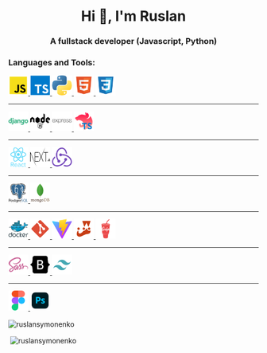 <h1 align="center">Hi 👋, I'm Ruslan</h1>
<h3 align="center">A fullstack developer (Javascript, Python)</h3>

<p align="left">
</p>

<h3 align="left">Languages and Tools:</h3>
<p align="left">
  <p>
    <a href="https://developer.mozilla.org/en-US/docs/Web/JavaScript" target="_blank" rel="noreferrer"> 
      <img src="./assets/js.svg" alt="javascript" width="40" height="40"/>
    </a>
    <a href="https://www.typescriptlang.org/" target="_blank" rel="noreferrer"> 
      <img src="./assets/typescript.svg" alt="typescritp" width="40" height="40"/>
    </a>
    <a href="https://www.python.org/" target="_blank" rel="noreferrer"> 
      <img src="./assets/python.png" alt="golang" width="40" height="40"/>
    </a>
    <a href="https://www.w3.org/html/" target="_blank" rel="noreferrer"> 
      <img src="./assets/html.svg" alt="html" width="40" height="40"/>
   </a> 
    <a href="https://www.w3schools.com/css/" target="_blank" rel="noreferrer"> 
      <img src="./assets/css.svg" alt="css" width="40" height="40"/>
    </a>
  </p>

  <hr>

  <p>
    <a href="https://www.djangoproject.com/" target="_blank" rel="noreferrer"> 
      <img src="./assets/django.svg" alt="django" width="40" height="40"/>
    </a>
    <a href="https://nodejs.org" target="_blank" rel="noreferrer"> 
      <img src="./assets/node.svg" alt="node js" width="40" height="40"/>
    </a>
    <a href="https://expressjs.com" target="_blank" rel="noreferrer"> 
      <img src="./assets/express.svg" alt="express js" width="40" height="40"/>
    </a>
    <a href="https://nestjs.com/" target="_blank" rel="noreferrer">
      <img src="./assets/nest.svg" alt="nest" width="40" height="40"/>
    </a>
  </p>

  <hr>

  <p>
    <a href="https://reactjs.org/" target="_blank" rel="noreferrer">
      <img src="./assets/react.svg" alt="react" width="40" height="40"/>
    </a>
    <a href="https://nextjs.org/" target="_blank" rel="noreferrer"> 
      <img src="./assets/nextjs.svg" alt="next js" width="40" height="40"/>
    </a>
    <a href="https://redux.js.org" target="_blank" rel="noreferrer"> 
      <img src="./assets/redux.svg" alt="redux" width="40" height="40"/>
    </a>
  </p>
  
  <hr>

  <p>
    <a href="https://www.postgresql.org" target="_blank" rel="noreferrer"> 
      <img src="./assets/postgresql.svg" alt="postgres" width="40" height="40"/>
    </a>
    <a href="https://www.mongodb.com/" target="_blank" rel="noreferrer"> 
      <img src="./assets/mongodb.svg" alt="moango db" width="40" height="40"/>
    </a>
  </p>

  <hr>

  <p>
    <a href="https://www.docker.com/" target="_blank" rel="noreferrer"> 
      <img src="./assets/docker.svg" alt="docker" width="40" height="40"/>
    </a>
    <a href="https://git-scm.com/" target="_blank" rel="noreferrer"> 
      <img src="./assets/git.svg" alt="git" width="40" height="40"/>
    </a>
    <a href="https://vite.dev/" target="_blank" rel="noreferrer"> 
      <img src="./assets/vitejs.svg" alt="vite" width="40" height="40"/>
    </a>
    <a href="https://jestjs.io" target="_blank" rel="noreferrer"> 
      <img src="./assets/jest.svg" alt="jest" width="40" height="40"/>
    </a> 
    <a href="https://gulpjs.com" target="_blank" rel="noreferrer"> 
      <img src="./assets/gulp.svg" alt="gulp" width="40" height="40"/>
    </a>
  </p>

  <hr>

  <p>
    <a href="https://sass-lang.com" target="_blank" rel="noreferrer"> 
      <img src="./assets/sass.svg" alt="sass" width="40" height="40"/>
    </a> 
    <a href="https://getbootstrap.com" target="_blank" rel="noreferrer"> 
      <img src="./assets/bootstrap.svg" alt="bootstrap" width="40" height="40"/>
    </a>
    <a href="https://tailwindcss.com/" target="_blank" rel="noreferrer"> 
      <img src="./assets/tailwind.svg" alt="taiwlind" width="40" height="40"/>
    </a>
  </p>

  <hr>

  <p>
    <a href="https://www.figma.com/" target="_blank" rel="noreferrer"> 
      <img src="./assets/figma.svg" alt="figma" width="40" height="40"/>
    </a> 
    <a href="https://www.photoshop.com/en" target="_blank" rel="noreferrer"> 
      <img src="./assets/ps.svg" alt="p[hotoshop" width="40" height="40"/>
    </a> 
  </p>




<p><img align="center" src="https://github-readme-stats.vercel.app/api/top-langs?username=ruslansymonenko&show_icons=true&locale=en&layout=compact" alt="ruslansymonenko" /></p>

<p>&nbsp;<img align="center" src="https://github-readme-stats.vercel.app/api?username=ruslansymonenko&show_icons=true&locale=en" alt="ruslansymonenko" /></p>


